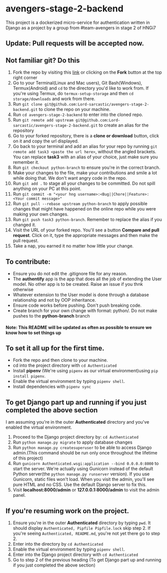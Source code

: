 # avengers-stage-2-backend
This project is a dockerized micro-service for authentication written in Django as a project by a group from #team-avengers in stage 2 of HNGi7

## Update: Pull requests will be accepted now.

## Not familiar git? Do this

1. Fork the repo by visiting this [link](https://github.com/Lord-sarcastic/avengers-stage-2-backend/fork) or clicking on the **Fork** button at the top right corner
1. Go to your Terminal(Linux and Mac users), Git Bash(Windows), Termux(Android) and `cd` to the directory you'd like to work from. If you're using Termux, do `termux-setup-storage` and then `cd storage/downloads` and work from there.
1. Run `git clone git@github.com:Lord-sarcastic/avengers-stage-2-backend.git` to clone the repo on your machine.
1. Run `cd avengers-stage-2-backend` to enter into the cloned repo.
1. Run `git remote add upstream git@github.com:Lord-sarcastic/avengers-stage-2-backend.git` to create an alias for the repository
1. Go to your forked repository, there is a **clone or download** button, click on it and copy the url displayed.
1. Go back to your terminal and add an alias for your repo by running `git remote add task3 <paste the url here>`, without the angled brackets. You can replace **task3** with an alias of your choice, just make sure you remember it.
1. Run `git checkout python-branch` to ensure you're in the correct branch.
1. Make your changes to the file, make your contributions and smile a lot while doing that. We don't want angry code in the repo.
1. Run `git add .` to stage all your changes to be committed. Do not spill anything on your PC at this point.
1. Run `git commit -m "<your hng username>:<Bug||Chore||Feature>: <Your commit message>"`
1. Run `git pull --rebase upstream python-branch` to apply possible changes that might have happened on the online repo while you were making your own changes.
1. Run `git push task3 python-branch`. Remember to replace the alias if you changed it.
1. Visit the URL of your forked repo. You'll see a button **Compare and pull request**. Click on it, type the appropriate messages and then make the pull request.
1. Take a nap, you earned it no matter how little your change.

## To contribute:

* Ensure you do not edit the .gitignore file for any reason. 
* The **authentify** app is the app that does all the job of extending the User model. No other app is to be created. Raise an issue if you thnk otherwise
* Whatever extension to the User model is done through a database relationship and not by OOP inheritance.
* Ensure code works before pushing. Don't push breaking code.
* Create branch for your own change with format: python/<your hng username>. Do not make pushes to the **python-branch** branch

#### Note: This README will be updated as often as possible to ensure we know how to set things up

## To set it all up for the first time.
* Fork the repo and then clone to your machine.
* cd into the project directory with `cd Authenticated`
* Install **pipenv** (We're using `pipenv` as our virtual environment)using `pip install pipenv`.
* Enable the virtual environment by typing `pipenv shell`.
* Install dependencies with `pipenv sync`

## To get Django part up and running if you just completed the above section
I am assuming you're in the outer **Authenticated** directory and you've enabled the virtual environment.
1. Proceed to the Django project directory by: `cd Authenticated`
1. Run `python manage.py migrate` to apply database changes
1. Run `python manage.py createsuperuser` to be able to access Django admin.(This command should be run only once throughout the lifetime of this project)
1. Run `gunicorn Authenticated.wsgi:application --bind 0.0.0.0:8000` to start the server. We're actually using Gunicorn instead of the default Python server(the `python manage.py runserver` version). If you use Gunicorn, static files won't load. When you visit the admin, you'll see pure HTML and no CSS. Use the default Django server to fix this.
1. Visit **localhost:8000/admin** or **127.0.0.1:8000/admin** to visit the admin panel.

## If you're resuming work on the project.
1. Ensure you're in the outer **Authenticated** directory by typing `pwd`. It should display `Authenticated, Pipfile Pipfile.lock` skip step 2. If you're seeing `Authenticated, README.md`, you're not yet there go to step 2.
1. Enter into the directory by `cd Authenticated`
1. Enable the virtual environment by typing `pipenv shell`.
1. Enter into the Django project directory with `cd Authenticated`
1. Go to step 2 of the previous heading (To get Django part up and running if you just completed the above section)
